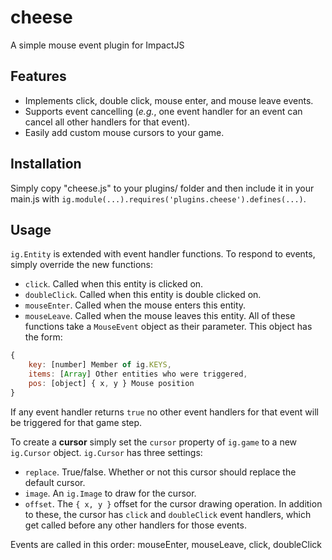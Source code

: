 cheese
======

A simple mouse event plugin for ImpactJS

Features
------
* Implements click, double click, mouse enter, and mouse leave events.
* Supports event cancelling (*e.g.*, one event handler for an event can cancel all other handlers for that event).
* Easily add custom mouse cursors to your game.

Installation
------
Simply copy "cheese.js" to your plugins/ folder and then include it in your main.js with `ig.module(...).requires('plugins.cheese').defines(...)`.

Usage
------
`ig.Entity` is extended with event handler functions. To respond to events, simply override the new functions:
* `click`. Called when this entity is clicked on.
* `doubleClick`. Called when this entity is double clicked on.
* `mouseEnter`. Called when the mouse enters this entity.
* `mouseLeave`. Called when the mouse leaves this entity.
All of these functions take a `MouseEvent` object as their parameter. This object has the form:
```javascript
{
    key: [number] Member of ig.KEYS,
    items: [Array] Other entities who were triggered,
    pos: [object] { x, y } Mouse position
}
```
If any event handler returns `true` no other event handlers for that event will be triggered for that game step.

To create a **cursor** simply set the `cursor` property of `ig.game` to a new `ig.Cursor` object. `ig.Cursor` has three settings:
* `replace`. True/false. Whether or not this cursor should replace the default cursor.
* `image`. An `ig.Image` to draw for the cursor.
* `offset`. The `{ x, y }` offset for the cursor drawing operation.
In addition to these, the cursor has `click` and `doubleClick` event handlers, which get called before any other handlers for those events.

Events are called in this order: mouseEnter, mouseLeave, click, doubleClick
